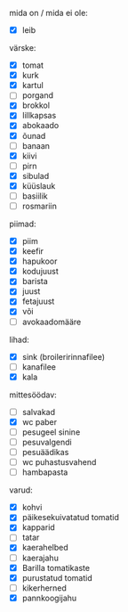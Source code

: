 
mida on / mida ei ole:
- [x] leib

värske:
- [x] tomat
- [x] kurk
- [x] kartul
- [ ] porgand
- [x] brokkol
- [x] lillkapsas
- [x] abokaado
- [x] õunad
- [ ] banaan
- [x] kiivi
- [ ] pirn
- [x] sibulad
- [x] küüslauk
- [ ] basiilik
- [ ] rosmariin

piimad:
- [x] piim
- [x] keefir
- [x] hapukoor
- [x] kodujuust
- [x] barista
- [x] juust
- [x] fetajuust
- [x] või
- [ ] avokaadomääre

lihad:
- [x] sink (broileririnnafilee)
- [ ] kanafilee
- [x] kala

mittesöödav:
- [ ] salvakad
- [x] wc paber
- [ ] pesugeel sinine
- [ ] pesuvalgendi
- [ ] pesuäädikas
- [ ] wc puhastusvahend
- [ ] hambapasta

varud:
- [x] kohvi
- [x] päikesekuivatatud tomatid
- [x] kapparid
- [ ] tatar
- [x] kaerahelbed
- [ ] kaerajahu
- [x] Barilla tomatikaste
- [x] purustatud tomatid
- [ ] kikerherned
- [x] pannkoogijahu